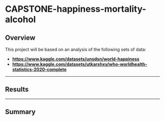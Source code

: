 # CAPSTONE-happiness-mortality-alcohol

## Overview

This project will be based on an analysis of the following sets of data:

- **https://www.kaggle.com/datasets/unsdsn/world-happiness**
- **https://www.kaggle.com/datasets/utkarshxy/who-worldhealth-statistics-2020-complete**

----
## Results

----
## Summary 

